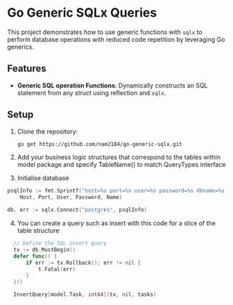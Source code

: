 # Go Generic SQLx Queries

This project demonstrates how to use generic functions with `sqlx` to perform database operations with reduced code repetition by leveraging Go generics.

## Features

- **Generic SQL operation Functions**: Dynamically constructs an  SQL statement from any struct using reflection and `sqlx`.
  
## Setup

1. Clone the repository:

   ```bash
   go get https://github.com/nam2184/go-generic-sqlx.git
   ```

2. Add your business logic structures that correspond to the tables within model package and specify TableName() to match QueryTypes interface
3. Initialise database 

  ```go
  psqlInfo := fmt.Sprintf("host=%s port=%s user=%s password=%s dbname=%s sslmode=disable",
      Host, Port, User, Password, Name)
  
  db, err := sqlx.Connect("postgres", psqlInfo)
  ```

4. You can create a query such as insert with this code for a slice of the table structure

  ```go
    // Define the SQL insert query
    tx := db.MustBegin()
    defer func() {
        if err := tx.Rollback(); err != nil {
            t.Fatal(err)
        }
    }()

    InsertQuery[model.Task, int64](tx, nil, tasks)
  ```
